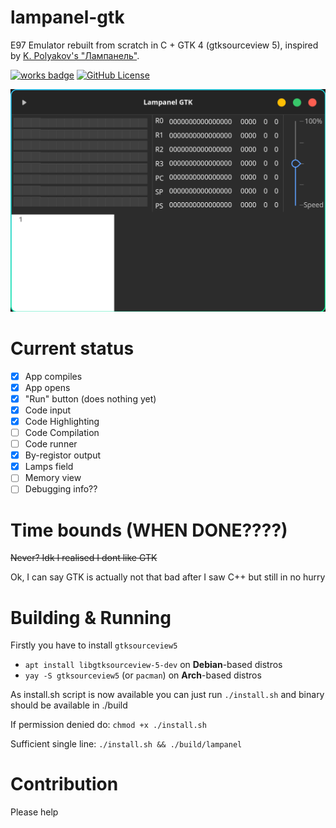 # lampanel-gtk
E97 Emulator rebuilt from scratch in C + GTK 4 (gtksourceview 5), inspired by [K. Polyakov's "Лампанель"](https://kpolyakov.spb.ru/prog/lamp.htm).

[![works badge](https://cdn.jsdelivr.net/gh/nikku/works-on-my-machine@v0.2.0/badge.svg)](https://github.com/nikku/works-on-my-machine)
[![GitHub License](https://img.shields.io/github/license/den0620/lampanel-gtk)](https://github.com/den0620/lampanel-gtk/blob/main/LICENSE)

![Current Lampanel view](https://github.com/den0620/lampanel-gtk/blob/main/lampanel-gtk.png)

# Current status

- [x] App compiles
- [x] App opens
- [x] "Run" button (does nothing yet)
- [x] Code input
- [x] Code Highlighting
- [ ] Code Compilation
- [ ] Code runner
- [x] By-registor output
- [x] Lamps field
- [ ] Memory view
- [ ] Debugging info??

# Time bounds (WHEN DONE????)
~~Never? Idk I realised I dont like GTK~~

Ok, I can say GTK is actually not that bad after I saw C++
but still in no hurry

# Building & Running
Firstly you have to install ```gtksourceview5```
- ```apt install libgtksourceview-5-dev```
  on **Debian**-based distros
- ```yay -S gtksourceview5``` (or ```pacman```)
  on **Arch**-based distros

As install.sh script is now available you can just run
```./install.sh```
and binary should be available in ./build

If permission denied do:
```chmod +x ./install.sh```

Sufficient single line: ```./install.sh && ./build/lampanel```

# Contribution

Please help

